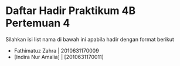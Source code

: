 # Daftar Hadir Praktikum 4B Pertemuan 4
Silahkan isi list nama di bawah ini apabila hadir dengan format berikut

- Fathimatuz Zahra | 2010631170009
- [Indira Nur Amalia] | [2010631170011]